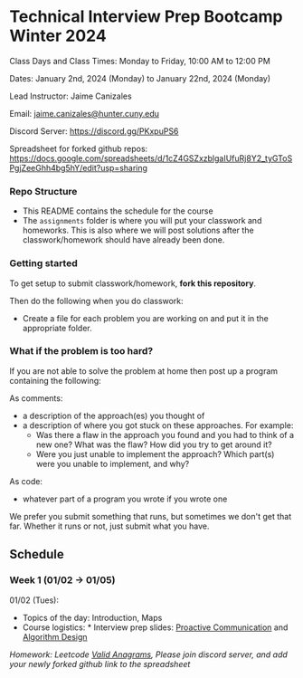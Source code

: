 # Technical Interview Prep Bootcamp Winter 2024

Class Days and Class Times: Monday to Friday, 10:00 AM to 12:00 PM  

Dates: January 2nd, 2024 (Monday) to January 22nd, 2024 (Monday)    

Lead Instructor: Jaime Canizales 

Email: jaime.canizales@hunter.cuny.edu 


Discord Server:  https://discord.gg/PKxpuPS6

Spreadsheet for forked github repos: https://docs.google.com/spreadsheets/d/1cZ4GSZxzblgaIUfuRj8Y2_tyGToSPgjZeeGhh4bg5hY/edit?usp=sharing


### Repo Structure

- This README contains the schedule for the course 
- The `assignments` folder is where you will put your classwork and homeworks. This is also where we will post solutions after the classwork/homework should have already been done.

### Getting started 

To get setup to submit classwork/homework, **fork this repository**.

Then do the following when you do classwork:

- Create a file for each problem you are working on and put it in the appropriate folder.

### What if the problem is too hard?

If you are not able to solve the problem at home then post up a
program containing the following:

As comments:

- a description of the approach(es) you thought of
- a description of where you got stuck on these approaches. For
  example:
    - Was there a flaw in the approach you found and you had to think
      of a new one? What was the flaw? How did you try to get around
      it?
    - Were you just unable to implement the approach? Which part(s)
      were you unable to implement, and why?

As code:

- whatever part of a program you wrote if you wrote one

We prefer you submit something that runs, but sometimes we don't get
that far. Whether it runs or not, just submit what you have.

## Schedule

### Week 1 (01/02 -> 01/05)

01/02 (Tues):
* Topics of the day: Introduction, Maps
* Course logistics: * Interview prep slides: [Proactive Communication](https://drive.google.com/open?id=1JnOmY-O1lBDT_lRfCodLAURgY_2tEc9i1cRzqhba_-E) and [Algorithm Design](https://drive.google.com/open?id=1tC0INmICkZ68ODaRQL92oFkV04XIp2_1K68Ow7W8Nl4)

*Homework: Leetcode [Valid Anagrams](https://leetcode.com/problems/valid-anagram/), Please join discord server, and add your newly forked github link to the spreadsheet*




